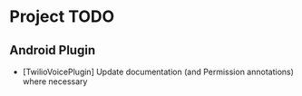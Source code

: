 # Project TODO

## Android Plugin
 * [TwilioVoicePlugin] Update documentation (and Permission annotations) where necessary